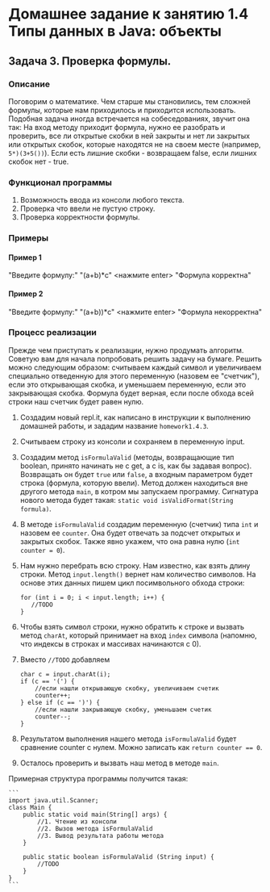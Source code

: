 # Домашнее задание к занятию 1.4 Типы данных в Java: объекты
## Задача 3. Проверка формулы.

### Описание
Поговорим о математике. Чем старше мы становились, тем сложней формулы, которые нам приходилось и приходится использовать. Подобная задача иногда встречается на собеседованиях, звучит она так: 
На вход методу приходит формула, нужно ее разобрать и проверить, все ли открытые скобки в ней закрыты и нет ли закрытых или открытых скобок, которые находятся не на своем месте (например, `5*)(3+5())`). Если есть лишние скобки - возвращаем false, если лишних скобок нет - true.

### Функционал программы
1. Возможность ввода из консоли любого текста.
2. Проверка что ввели не пустую строку.
3. Проверка корректности формулы.

### Примеры
#### Пример 1
"Введите формулу:"
"(a+b)*c" <нажмите enter>
"Формула корректна"
#### Пример 2
"Введите формулу:"
"(a+b))*c" <нажмите enter>
"Формула некорректна"

### Процесс реализации
Прежде чем приступать к реализации, нужно продумать алгоритм. Советую вам для начала попробовать решить задачу на бумаге. 
Решить можно следующим образом: считываем каждый символ и увеличиваем специально отведенную для этого переменную (назовем ее "счетчик"), если это открывающая скобка, и уменьшаем переменную, если это закрывающая скобка. 
Формула будет верная, если после обхода всей строки наш счетчик будет равен нулю.

1. Создадим новый repl.it, как написано в инструкции к выполнению домашней работы, и зададим название `homework1.4.3`.
2. Считываем строку из консоли и сохраняем в переменную input.
3. Создадим метод `isFormulaValid` (методы, возвращающие тип boolean, принято начинать не с get, а с is, как бы задавая вопрос). Возвращать он будет `true` или `false`, а входным параметром будет строка (формула, которую ввели). 
Метод должен находиться вне другого метода `main`, в котром мы запускаем программу. Сигнатура нового метода будет такая: `static void isValidFormat(String formula)`.
3. В методе `isFormulaValid` создадим переменную (счетчик) типа `int` и назовем ее `counter`. Она будет отвечать за подсчет открытых и закрытых скобок. Также явно укажем, что она равна нулю (`int counter = 0`).
4. Нам нужно перебрать всю строку. Нам известно, как взять длину строки. Метод `input.length()` вернет нам количество символов. На основе этих данных пишем цикл посимвольного обхода строки:

   ```
   for (int i = 0; i < input.length; i++) {
      //TODO
   }
   ```
5. Чтобы взять символ строки, нужно обратить к строке и вызвать метод `charAt`, который принимает на вход `index` символа (напомню, что индексы в строках и массивах начинаются с 0).
6. Вмеcто `//TODO` добавляем 

   ```
   char c = input.charAt(i);
   if (c == '(') {
       //если нашли открывающую скобку, увеличиваем счетик
       counter++;
   } else if (c == ')') {
       //если нашли закрывающую скобку, уменьшаем счетик
       counter--;
   }
   ```
   
7. Результатом выполнения нашего метода `isFormulaValid` будет сравнение counter c нулем. Можно записать как `return counter == 0`.
8. Осталось проверить и вызвать наш метод в методе `main`.

Примерная структура программы получится такая:
    
    ```
    import java.util.Scanner;
    class Main {
        public static void main(String[] args) {
            //1. Чтение из консоли
            //2. Вызов метода isFormulaValid
            //3. Вывод результата работы метода 
        }
    
        public static boolean isFormulaValid (String input) {
            //TODO  
        }
    }
    ```
 
